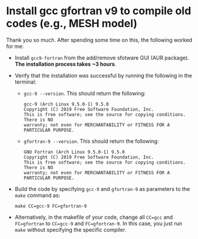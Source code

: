 # Install gcc gfortran v9 to compile old codes (e.g., MESH model)
Thank you so much. After spending some time on this, the following worked for me:
- Install `gcc9-fortran` from the add/remove sfotware GUI (AUR package). **The installation process takes ~3 hours**.
- Verify that the installation was successful by running the following in the terminal:
  - `gcc-9 --version`. This should return the following:
    ```
    gcc-9 (Arch Linux 9.5.0-1) 9.5.0
    Copyright (C) 2019 Free Software Foundation, Inc.
    This is free software; see the source for copying conditions.  There is NO
    warranty; not even for MERCHANTABILITY or FITNESS FOR A PARTICULAR PURPOSE.
    ```
  - `gfortran-9 --version`. This should return the following:
    ```
    GNU Fortran (Arch Linux 9.5.0-1) 9.5.0
    Copyright (C) 2019 Free Software Foundation, Inc.
    This is free software; see the source for copying conditions.  There is NO
    warranty; not even for MERCHANTABILITY or FITNESS FOR A PARTICULAR PURPOSE.
    ```
- Build the code by specifying `gcc-9` and `gfortran-9` as parameters to the `make` command as:

  `make CC=gcc-9 FC=gfortran-9`
  
- Alternatively, in the makefile of your code, change all `CC=gcc` and `FC=gfortran` to `CC=gcc-9` and `FC=gfortran-9`. In this case, you just run `make` without specifying the specific compiler.
